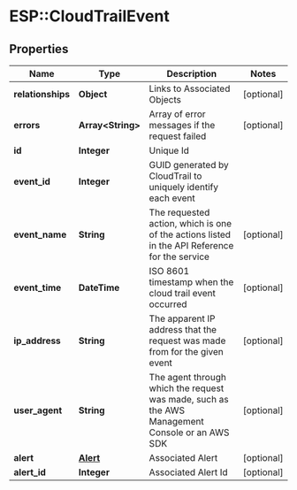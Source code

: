 # ESP::CloudTrailEvent

## Properties
Name | Type | Description | Notes
------------ | ------------- | ------------- | -------------
**relationships** | **Object** | Links to Associated Objects | [optional] 
**errors** | **Array&lt;String&gt;** | Array of error messages if the request failed | [optional] 
**id** | **Integer** | Unique Id | 
**event_id** | **Integer** | GUID generated by CloudTrail to uniquely identify each event | 
**event_name** | **String** | The requested action, which is one of the actions listed in the API Reference for the service | [optional] 
**event_time** | **DateTime** | ISO 8601 timestamp when the cloud trail event occurred | [optional] 
**ip_address** | **String** | The apparent IP address that the request was made from for the given event | [optional] 
**user_agent** | **String** | The agent through which the request was made, such as the AWS Management Console or an AWS SDK | [optional] 
**alert** | [**Alert**](Alert.md) | Associated Alert | [optional] 
**alert_id** | **Integer** | Associated Alert Id | [optional] 


